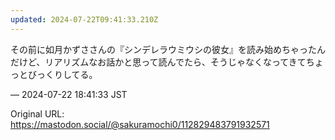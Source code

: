 ```yaml
---
updated: 2024-07-22T09:41:33.210Z
---
```


<p>その前に如月かずささんの『シンデレラウミウシの彼女』を読み始めちゃったんだけど、リアリズムなお話かと思って読んでたら、そうじゃなくなってきてちょっとびっくりしてる。</p>

&mdash; 2024-07-22 18:41:33 JST

Original URL: https://mastodon.social/@sakuramochi0/112829483791932571
